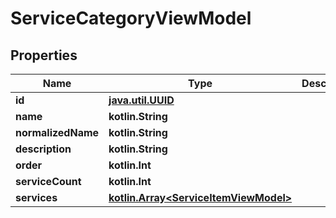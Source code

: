 
# ServiceCategoryViewModel

## Properties
Name | Type | Description | Notes
------------ | ------------- | ------------- | -------------
**id** | [**java.util.UUID**](java.util.UUID.md) |  |  [optional]
**name** | **kotlin.String** |  |  [optional]
**normalizedName** | **kotlin.String** |  |  [optional]
**description** | **kotlin.String** |  |  [optional]
**order** | **kotlin.Int** |  |  [optional]
**serviceCount** | **kotlin.Int** |  |  [optional]
**services** | [**kotlin.Array&lt;ServiceItemViewModel&gt;**](ServiceItemViewModel.md) |  |  [optional]



